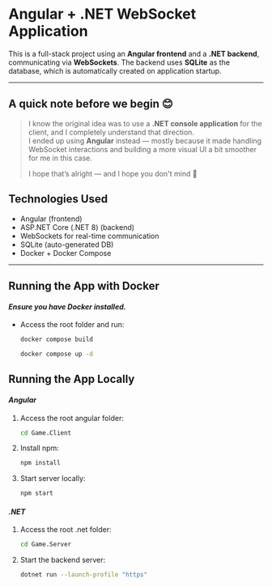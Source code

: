 # Angular + .NET WebSocket Application

This is a full-stack project using an **Angular frontend** and a **.NET backend**, communicating via **WebSockets**. The backend uses **SQLite** as the database, which is automatically created on application startup.

---

## A quick note before we begin 😊

> I know the original idea was to use a **.NET console application** for the client, and I completely understand that direction.  
> I ended up using **Angular** instead — mostly because it made handling WebSocket interactions and building a more visual UI a bit smoother for me in this case.  
>  
> I hope that’s alright — and I hope you don't mind 🫣

## Technologies Used

- Angular (frontend)
- ASP.NET Core (.NET 8) (backend)
- WebSockets for real-time communication
- SQLite (auto-generated DB)
- Docker + Docker Compose

---

## Running the App with Docker

#### _Ensure you have Docker installed._

* Access the root folder and run:
   ```sh
   docker compose build
   ```
   ```sh
   docker compose up -d
   ```

## Running the App Locally

#### _Angular_
1. Access the root angular folder:
   ```sh
   cd Game.Client
   ```
2. Install npm:
   ```sh
   npm install
   ```
3. Start server locally:
   ```sh
   npm start
   ```

#### _.NET_
1. Access the root .net folder:
   ```sh
   cd Game.Server
   ```
2. Start the backend server:
   ```sh
   dotnet run --launch-profile "https"
   ```
